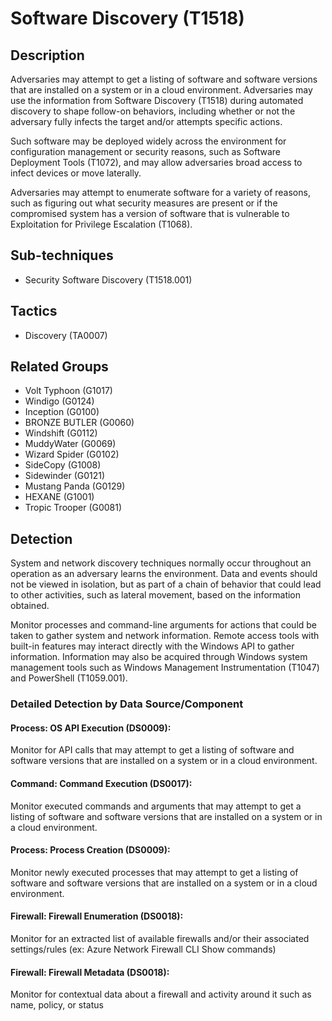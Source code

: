 # Software Discovery (T1518)

## Description
Adversaries may attempt to get a listing of software and software versions that are installed on a system or in a cloud environment. Adversaries may use the information from Software Discovery (T1518) during automated discovery to shape follow-on behaviors, including whether or not the adversary fully infects the target and/or attempts specific actions.

Such software may be deployed widely across the environment for configuration management or security reasons, such as Software Deployment Tools (T1072), and may allow adversaries broad access to infect devices or move laterally.

Adversaries may attempt to enumerate software for a variety of reasons, such as figuring out what security measures are present or if the compromised system has a version of software that is vulnerable to Exploitation for Privilege Escalation (T1068).

## Sub-techniques
- Security Software Discovery (T1518.001)

## Tactics
- Discovery (TA0007)

## Related Groups
- Volt Typhoon (G1017)
- Windigo (G0124)
- Inception (G0100)
- BRONZE BUTLER (G0060)
- Windshift (G0112)
- MuddyWater (G0069)
- Wizard Spider (G0102)
- SideCopy (G1008)
- Sidewinder (G0121)
- Mustang Panda (G0129)
- HEXANE (G1001)
- Tropic Trooper (G0081)

## Detection
System and network discovery techniques normally occur throughout an operation as an adversary learns the environment. Data and events should not be viewed in isolation, but as part of a chain of behavior that could lead to other activities, such as lateral movement, based on the information obtained.

Monitor processes and command-line arguments for actions that could be taken to gather system and network information. Remote access tools with built-in features may interact directly with the Windows API to gather information. Information may also be acquired through Windows system management tools such as Windows Management Instrumentation (T1047) and PowerShell (T1059.001).

### Detailed Detection by Data Source/Component
#### Process: OS API Execution (DS0009): 
Monitor for API calls that may attempt to get a listing of software and software versions that are installed on a system or in a cloud environment.

#### Command: Command Execution (DS0017): 
Monitor executed commands and arguments that may attempt to get a listing of software and software versions that are installed on a system or in a cloud environment.

#### Process: Process Creation (DS0009): 
Monitor newly executed processes that may attempt to get a listing of software and software versions that are installed on a system or in a cloud environment.

#### Firewall: Firewall Enumeration (DS0018): 
Monitor for an extracted list of available firewalls and/or their associated settings/rules (ex: Azure Network Firewall CLI Show commands)

#### Firewall: Firewall Metadata (DS0018): 
Monitor for contextual data about a firewall and activity around it such as name, policy, or status

